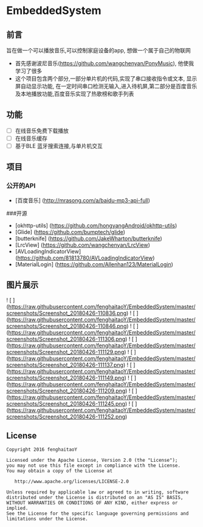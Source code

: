 # EmbeddedSystem

## 前言
旨在做一个可以播放音乐,可以控制家庭设备的app, 想做一个属于自己的物联网
- 首先感谢波尼音乐(https://github.com/wangchenyan/PonyMusic), 他使我学习了很多
- 这个项目包含两个部分,一部分单片机的代码,实现了串口接收指令或文本, 显示屏自动显示功能, 在一定时间串口检测无输入,进入待机屏,第二部分是百度音乐及本地播放功能,百度音乐实现了热歌榜和歌手列表

## 功能
- [ ]  在线音乐免费下载播放
- [ ]  在线音乐缓存
- [ ]  基于BLE 蓝牙搜索连接,与单片机交互

## 项目
### 公开的API
-  [百度音乐]  (http://mrasong.com/a/baidu-mp3-api-full)

###开源
- [okhttp-utils] (https://github.com/hongyangAndroid/okhttp-utils)
- [Glide] (https://github.com/bumptech/glide)
- [butterknife] (https://github.com/JakeWharton/butterknife)
- [LrcView] (https://github.com/wangchenyan/LrcView)
- [AVLoadingIndicatorView] (https://github.com/81813780/AVLoadingIndicatorView)
- [MaterialLogin] (https://github.com/Allenhan123/MaterialLogin)

## 图片展示
! [ ] (https://raw.githubusercontent.com/fenghaitaoY/EmbeddedSystem/master/screenshots/Screenshot_20180426-110836.png)
! [ ] (https://raw.githubusercontent.com/fenghaitaoY/EmbeddedSystem/master/screenshots/Screenshot_20180426-110846.png)
! [ ] (https://raw.githubusercontent.com/fenghaitaoY/EmbeddedSystem/master/screenshots/Screenshot_20180426-111306.png)
! [ ] (https://raw.githubusercontent.com/fenghaitaoY/EmbeddedSystem/master/screenshots/Screenshot_20180426-111129.png)
! [ ] (https://raw.githubusercontent.com/fenghaitaoY/EmbeddedSystem/master/screenshots/Screenshot_20180426-111137.png)
! [ ] (https://raw.githubusercontent.com/fenghaitaoY/EmbeddedSystem/master/screenshots/Screenshot_20180426-111149.png)
! [ ] (https://raw.githubusercontent.com/fenghaitaoY/EmbeddedSystem/master/screenshots/Screenshot_20180426-111209.png)
! [ ] (https://raw.githubusercontent.com/fenghaitaoY/EmbeddedSystem/master/screenshots/Screenshot_20180426-111245.png)
! [ ] (https://raw.githubusercontent.com/fenghaitaoY/EmbeddedSystem/master/screenshots/Screenshot_20180426-111252.png)

## License

    Copyright 2016 fenghaitaoY

    Licensed under the Apache License, Version 2.0 (the "License");
    you may not use this file except in compliance with the License.
    You may obtain a copy of the License at

       http://www.apache.org/licenses/LICENSE-2.0

    Unless required by applicable law or agreed to in writing, software
    distributed under the License is distributed on an "AS IS" BASIS,
    WITHOUT WARRANTIES OR CONDITIONS OF ANY KIND, either express or implied.
    See the License for the specific language governing permissions and
    limitations under the License.




